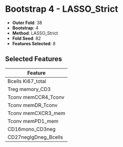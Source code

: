 # Bootstrap 4 - LASSO_Strict

- **Outer Fold**: 38
- **Bootstrap**: 4
- **Method**: LASSO_Strict
- **Fold Seed**: 82
- **Features Selected**: 8

## Selected Features

| Feature |
|---------|
| Bcells Ki67_total |
| Treg memory_CD3 |
| Tconv memCCR4_Tconv |
| Tconv memDR_Tconv |
| Tconv memCXCR3_mem |
| Tconv memPD1_mem |
| CD16mono_CD3neg |
| CD27negIgDneg_Bcells |
